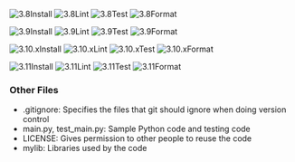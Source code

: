 
![3.8Install](https://img.shields.io/badge/Python-3.8-Install-Failure-red.svg)
![3.8Lint](https://img.shields.io/badge/Install-Failure-red.svg)
![3.8Test](https://img.shields.io/badge/Install-Failure-red.svg)
![3.8Format](https://img.shields.io/badge/Install-Failure-red.svg)

![3.9Install](https://img.shields.io/badge/Python-3.9-Install-Success-green.svg)
![3.9Lint](https://img.shields.io/badge/Install-Failure-red.svg)
![3.9Test](https://img.shields.io/badge/Install-Failure-red.svg)
![3.9Format](https://img.shields.io/badge/Install-Failure-red.svg)

![3.10.xInstall](https://img.shields.io/badge/Python-3.10.x-Install-Success-green.svg)
![3.10.xLint](https://img.shields.io/badge/Install-Failure-red.svg)
![3.10.xTest](https://img.shields.io/badge/Install-Failure-red.svg)
![3.10.xFormat](https://img.shields.io/badge/Install-Failure-red.svg)

![3.11Install](https://img.shields.io/badge/Python-3.11-Install-Success-green.svg)
![3.11Lint](https://img.shields.io/badge/Install-Failure-red.svg)
![3.11Test](https://img.shields.io/badge/Install-Failure-red.svg)
![3.11Format](https://img.shields.io/badge/Install-Failure-red.svg)


### Other Files
* .gitignore: Specifies the files that git should ignore when doing version control
* main.py, test_main.py: Sample Python code and testing code
* LICENSE: Gives permission to other people to reuse the code
* mylib: Libraries used by the code

